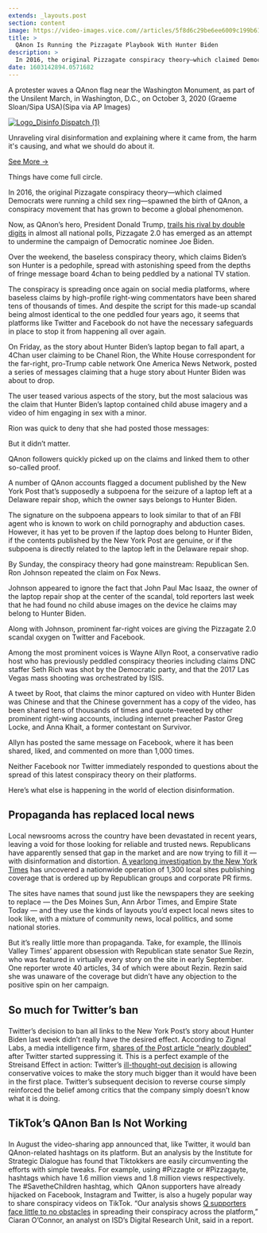 ```yaml
--- 
extends: _layouts.post 
section: content 
image: https://video-images.vice.com//articles/5f8d6c29be6ee6009c199b61/lede/1603113049155-ap20277748154865.jpeg?image-resize-opts=Y3JvcD0xeHc6MC44NDI5eGg7MHh3LDAuMDQ4NnhoJnJlc2l6ZT0xMjAwOiomcmVzaXplPTEyMDA6Kg 
title: > 
  QAnon Is Running the Pizzagate Playbook With Hunter Biden 
description: > 
  In 2016, the original Pizzagate conspiracy theory—which claimed Democrats were running a child sex ring—spawned the birth of QAnon, a conspiracy movement that has grown to become a global phenomenon.QAnon followers quickly picked up on the claims and linked them to other so-called proof.Along with Johnson, prominent far-right voices are giving the Pizzagate 2.0 scandal oxygen on Twitter and Facebook.So much for Twitter’s banTwitter’s decision to ban all links to the New York Post’s story about Hunter Biden last week didn’t really have the desired effect.According to Zignal Labs, a media intelligence firm, shares of the Post article “nearly doubled” after Twitter started suppressing it. 
date: 1603142894.0571682 
--- 
```

<div><p>A protester waves a QAnon flag near the Washington Monument, as part of the Unsilent March, in Washington, D.C., on October 3, 2020 (Graeme Sloan/Sipa USA)(Sipa via AP Images)</p><a href="https://www.vice.com/en/topic/disinfo-dispatch"><img src="https://video-images.vice.com//topics/5f8df583af4bae009c4c7de2/callout_logo/1603140377654-logodisinfo-dispatch-1.png?resize=240:*" alt="Logo_Disinfo Dispatch (1)"></a><p class="topic-callout__dek">Unraveling viral disinformation and explaining where it came from, the harm it's causing, and what we should do about it.</p><a href="https://www.vice.com/en/topic/disinfo-dispatch">See More &#8594;</a><span class="abc__textblock size--article"><p>Things have come full circle.</p>
</span><span class="abc__textblock size--article"><p>In 2016, the original Pizzagate conspiracy theory&#8212;which claimed Democrats were running a child sex ring&#8212;spawned the birth of QAnon, a conspiracy movement that has grown to become a global phenomenon.</p>
</span><span class="abc__textblock size--article"><p>Now, as QAnon&#8217;s hero, President Donald Trump, <a href="https://www.realclearpolitics.com/epolls/2020/president/us/general_election_trump_vs_biden-6247.html">trails his rival by double digits</a> in almost all national polls, Pizzagate 2.0 has emerged as an attempt to undermine the campaign of Democratic nominee Joe Biden.</p>
</span><p></p><span class="abc__textblock size--article"><p>Over the weekend, the baseless conspiracy theory, which claims Biden&#8217;s son Hunter is a pedophile, spread with astonishing speed from the depths of fringe message board 4chan to being peddled by a national TV station.</p>
</span><span class="abc__textblock size--article"><p>The conspiracy is spreading once again on social media platforms, where baseless claims by high-profile right-wing commentators have been shared tens of thousands of times. And despite the script for this made-up scandal being almost identical to the one peddled four years ago, it seems that platforms like Twitter and Facebook do not have the necessary safeguards in place to stop it from happening all over again.</p>
</span><span class="abc__textblock size--article"><p>On Friday, as the story about Hunter Biden&#8217;s laptop began to fall apart, a 4Chan user claiming to be Chanel Rion, the White House correspondent for the far-right, pro-Trump cable network One America News Network, posted a series of messages claiming that a huge story about Hunter Biden was about to drop.</p>
</span><span class="abc__textblock size--article"><p>The user teased various aspects of the story, but the most salacious was the claim that Hunter Biden&#8217;s laptop contained child abuse imagery and a video of him engaging in sex with a minor.</p>
</span><span class="abc__textblock size--article"><p>Rion was quick to deny that she had posted those messages:</p>
</span><p></p><span class="abc__textblock size--article"><p>But it didn&#8217;t matter.</p>
</span><span class="abc__textblock size--article"><p>QAnon followers quickly picked up on the claims and linked them to other so-called proof.</p>
</span><span class="abc__textblock size--article"><p>A number of QAnon accounts flagged a document published by the New York Post that&#8217;s supposedly a subpoena for the seizure of a laptop left at a Delaware repair shop, which the owner says belongs to Hunter Biden.</p>
</span><p></p><span class="abc__textblock size--article"><p>The signature on the subpoena appears to look similar to that of an FBI agent who is known to work on child pornography and abduction cases. However, it has yet to be proven if the laptop does belong to Hunter Biden, if the contents published by the New York Post are genuine, or if the subpoena is directly related to the laptop left in the Delaware repair shop.</p>
</span><span class="abc__textblock size--article"><p>By Sunday, the conspiracy theory had gone mainstream: Republican Sen. Ron Johnson repeated the claim on Fox News.</p>
</span><span class="abc__textblock size--article"><p>Johnson appeared to ignore the fact that John Paul Mac Isaaz, the owner of the laptop repair shop at the center of the scandal, told reporters last week that he had found no child abuse images on the device he claims may belong to Hunter Biden.</p>
</span><span class="abc__textblock size--article"><p>Along with Johnson, prominent far-right voices are giving the Pizzagate 2.0 scandal oxygen on Twitter and Facebook.</p>
</span><span class="abc__textblock size--article"><p>Among the most prominent voices is Wayne Allyn Root, a conservative radio host who has previously peddled conspiracy theories including claims DNC staffer Seth Rich was shot by the Democratic party, and that the 2017 Las Vegas mass shooting was orchestrated by ISIS.</p>
</span><span class="abc__textblock size--article"><p>A tweet by Root, that claims the minor captured on video with Hunter Biden was Chinese and that the Chinese government has a copy of the video, has been shared tens of thousands of times and quote-tweeted by other prominent right-wing accounts, including internet preacher Pastor Greg Locke, and Anna Khait, a former contestant on Survivor.</p>
</span><p></p><span class="abc__textblock size--article"><p>Allyn has posted the same message on Facebook, where it has been shared, liked, and commented on more than 1,000 times.</p>
</span><span class="abc__textblock size--article"><p>Neither Facebook nor Twitter immediately responded to questions about the spread of this latest conspiracy theory on their platforms.</p>
</span><span class="abc__textblock size--article"><p>Here&#8217;s what else is happening in the world of election disinformation.</p>
</span><h2 class="article__body-heading__heading heading2"><span><p>Propaganda has replaced local news</p>
</span></h2><span class="abc__textblock size--article"><p>Local newsrooms across the country have been devastated in recent years, leaving a void for those looking for reliable and trusted news. Republicans have apparently sensed that gap in the market and are now trying to fill it &#8212; with disinformation and distortion. <a href="https://www.nytimes.com/2020/10/18/technology/timpone-local-news-metric-media.html">A yearlong investigation by the New York Times</a> has uncovered a nationwide operation of 1,300 local sites publishing coverage that is ordered up by Republican groups and corporate PR firms.</p>
</span><span class="abc__textblock size--article"><p>The sites have names that sound just like the newspapers they are seeking to replace &#8212; the&#160;Des Moines Sun, Ann Arbor Times, and Empire State Today &#8212;&#160;and they use the kinds of layouts you&#8217;d expect local news sites to look like, with a mixture of community news, local politics, and some national stories.</p>
</span><span class="abc__textblock size--article"><p>But it&#8217;s really little more than propaganda. Take, for example, the Illinois Valley Times&#8217; apparent obsession with Republican state senator Sue Rezin, who was featured in virtually every story on the site in early September. One reporter wrote 40 articles, 34 of which were about Rezin. Rezin said she was unaware of the coverage but didn&#8217;t have any objection to the positive spin on her campaign.</p>
</span><h2 class="article__body-heading__heading heading2"><span><p>So much for Twitter&#8217;s ban</p>
</span></h2><span class="abc__textblock size--article"><p>Twitter&#8217;s decision to ban all links to the New York Post&#8217;s story about Hunter Biden last week didn&#8217;t really have the desired effect. According to Zignal Labs, a media intelligence firm, <a href="https://www.technologyreview.com/2020/10/16/1010644/twitter-ban-hunter-biden-emails-backfires/">shares of the Post article &#8220;nearly doubled&#8221;</a> after Twitter started suppressing it. This is a perfect example of the Streisand Effect&#160;in action: Twitter&#8217;s <a href="https://www.vice.com/en/article/93w9bd/how-twitter-made-the-hunter-biden-laptop-story-even-worse">ill-thought-out decision</a> is allowing conservative voices to make the story much bigger than it would have been in the first place. Twitter&#8217;s subsequent decision to reverse course simply reinforced the belief among critics that the company simply doesn&#8217;t know what it is doing.</p>
</span><h2 class="article__body-heading__heading heading2"><span><p>TikTok&#8217;s QAnon Ban Is Not Working</p>
</span></h2><span class="abc__textblock size--article"><p>In August the video-sharing app announced that, like Twitter, it would ban QAnon-related hashtags on its platform. But an analysis by the Institute for Strategic Dialogue has found that Tiktokkers are easily circumventing the efforts with simple tweaks. For example, using #Pizzagte or #Pizzagayte, hashtags which have 1.6 million views and 1.8 million views respectively. The #SavetheChildren hashtag, which&#160; QAnon supporters have already hijacked on Facebook, Instagram and Twitter, is also a hugely popular way to share conspiracy videos on TikTok. &#8220;Our analysis shows <a href="https://www.isdglobal.org/digital_dispatches/tiktok-fails-to-stop-spread-of-qanon-conspiracy/">Q supporters face little to no obstacles</a> in spreading their conspiracy across the platform,&#8221; Ciaran O&#8217;Connor, an analyst on ISD&#8217;s Digital Research Unit, said in a report.</p>
</span></div>